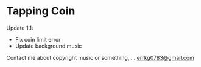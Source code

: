 # Tapping Coin

Update 1.1:
- Fix coin limit error
- Update background music

Contact me about copyright music or something, ...
  errkg0783@gmail.com
